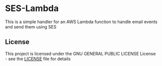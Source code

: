 # SES-Lambda

This is a simple handler for an AWS Lambda function to handle email events and send them using SES


## License

This project is licensed under the GNU GENERAL PUBLIC LICENSE License - see the [LICENSE](LICENSE) file for details
